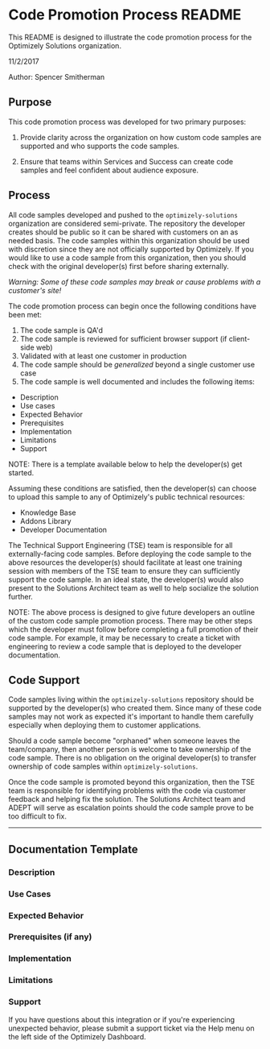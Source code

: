 # Code Promotion Process README
This README is designed to illustrate the code promotion process for the Optimizely Solutions organization.

11/2/2017

Author: Spencer Smitherman

## Purpose

This code promotion process was developed for two primary purposes:

1. Provide clarity across the organization on how custom code samples are supported and who supports the code samples.

2. Ensure that teams within Services and Success can create code samples and feel confident about audience exposure.

## Process

All code samples developed and pushed to the `optimizely-solutions` organization are considered semi-private. The repository the developer creates should be public so it can be shared with customers on an as needed basis. The code samples within this organization should be used with discretion since they are not officially supported by Optimizely. If you would like to use a code sample from this organization, then you should check with the original developer(s) first before sharing externally.

*Warning: Some of these code samples may break or cause problems with a customer's site!*

The code promotion process can begin once the following conditions have been met:

1. The code sample is QA'd
2. The code sample is reviewed for sufficient browser support (if client-side web)
3. Validated with at least one customer in production
4. The code sample should be *generalized* beyond a single customer use case
5. The code sample is well documented and includes the following items:
 * Description
 * Use cases
 * Expected Behavior
 * Prerequisites
 * Implementation
 * Limitations
 * Support

NOTE: There is a template available below to help the developer(s) get started.

Assuming these conditions are satisfied, then the developer(s) can choose to upload this sample to any of Optimizely's public technical resources:

* Knowledge Base
* Addons Library
* Developer Documentation

The Technical Support Engineering (TSE) team is responsible for all externally-facing code samples. Before deploying the code sample to the above resources the developer(s) should facilitate at least one training session with members of the TSE team to ensure they can sufficiently support the code sample. In an ideal state, the developer(s) would also present to the Solutions Architect team as well to help socialize the solution further.

NOTE: The above process is designed to give future developers an outline of the custom code sample promotion process. There may be other steps which the developer must follow before completing a full promotion of their code sample. For example, it may be necessary to create a ticket with engineering to review a code sample that is deployed to the developer documentation.

## Code Support

Code samples living within the `optimizely-solutions` repository should be supported by the developer(s) who created them. Since many of these code samples may not work as expected it's important to handle them carefully especially when deploying them to customer applications.

Should a code sample become "orphaned" when someone leaves the team/company, then another person is welcome to take ownership of the code sample. There is no obligation on the original developer(s) to transfer ownership of code samples within `optimizely-solutions`.

Once the code sample is promoted beyond this organization, then the TSE team is responsible for identifying problems with the code via customer feedback and helping fix the solution. The Solutions Architect team and ADEPT will serve as escalation points should the code sample prove to be too difficult to fix.

---

## Documentation Template

### Description

### Use Cases

### Expected Behavior

### Prerequisites (if any)

### Implementation

### Limitations

### Support

If you have questions about this integration or if you're experiencing unexpected behavior, please submit a support ticket via the Help menu on the left side of the Optimizely Dashboard.
